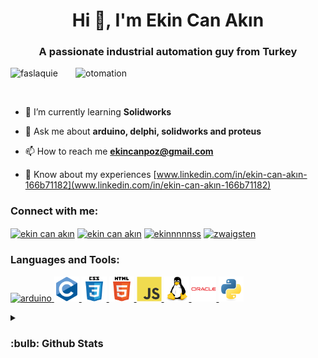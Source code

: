 <h1 align="center">Hi 👋, I'm Ekin Can Akın</h1>
<h3 align="center">A passionate industrial automation guy from Turkey</h3>
<img align="right" alt="otomation" width="400" src="https://64.media.tumblr.com/27a69fe9243c5d39d83e3a5a88a5c4ba/32a42778a011479f-c1/s1280x1920/04d5ce9ece88f84793d0e397ea6797f9bc768f2e.gifv">

<p align="left"> <img src="https://komarev.com/ghpvc/?username=faslaquie&label=Profile%20views&color=0e75b6&style=flat" alt="faslaquie" /> </p>

<p align="left"> <a href="https://twitter.com/" target="blank"><img src="https://img.shields.io/twitter/follow/?logo=twitter&style=for-the-badge" alt="" /></a> </p>

- 🌱 I’m currently learning **Solidworks**

- 💬 Ask me about **arduino, delphi, solidworks and proteus**

- 📫 How to reach me **ekincanpoz@gmail.com**

- 📄 Know about my experiences [www.linkedin.com/in/ekin-can-akın-166b71182](www.linkedin.com/in/ekin-can-akın-166b71182)

<h3 align="left">Connect with me:</h3>
<p align="left">
<a href="https://linkedin.com/in/ekin can akın" target="blank"><img align="center" src="https://raw.githubusercontent.com/rahuldkjain/github-profile-readme-generator/master/src/images/icons/Social/linked-in-alt.svg" alt="ekin can akın" height="30" width="40" /></a>
<a href="https://fb.com/ekin can akın" target="blank"><img align="center" src="https://raw.githubusercontent.com/rahuldkjain/github-profile-readme-generator/master/src/images/icons/Social/facebook.svg" alt="ekin can akın" height="30" width="40" /></a>
<a href="https://instagram.com/ekinnnnnss" target="blank"><img align="center" src="https://raw.githubusercontent.com/rahuldkjain/github-profile-readme-generator/master/src/images/icons/Social/instagram.svg" alt="ekinnnnnss" height="30" width="40" /></a>
<a href="https://www.youtube.com/c/zwaigsten" target="blank"><img align="center" src="https://raw.githubusercontent.com/rahuldkjain/github-profile-readme-generator/master/src/images/icons/Social/youtube.svg" alt="zwaigsten" height="30" width="40" /></a>
</p>

<h3 align="left">Languages and Tools:</h3>
<p align="left"> <a href="https://www.arduino.cc/" target="_blank" rel="noreferrer"> <img src="https://cdn.worldvectorlogo.com/logos/arduino-1.svg" alt="arduino" width="40" height="40"/> </a> <a href="https://www.cprogramming.com/" target="_blank" rel="noreferrer"> <img src="https://raw.githubusercontent.com/devicons/devicon/master/icons/c/c-original.svg" alt="c" width="40" height="40"/> </a> <a href="https://www.w3schools.com/css/" target="_blank" rel="noreferrer"> <img src="https://raw.githubusercontent.com/devicons/devicon/master/icons/css3/css3-original-wordmark.svg" alt="css3" width="40" height="40"/> </a> <a href="https://www.w3.org/html/" target="_blank" rel="noreferrer"> <img src="https://raw.githubusercontent.com/devicons/devicon/master/icons/html5/html5-original-wordmark.svg" alt="html5" width="40" height="40"/> </a> <a href="https://developer.mozilla.org/en-US/docs/Web/JavaScript" target="_blank" rel="noreferrer"> <img src="https://raw.githubusercontent.com/devicons/devicon/master/icons/javascript/javascript-original.svg" alt="javascript" width="40" height="40"/> </a> <a href="https://www.linux.org/" target="_blank" rel="noreferrer"> <img src="https://raw.githubusercontent.com/devicons/devicon/master/icons/linux/linux-original.svg" alt="linux" width="40" height="40"/> </a> <a href="https://www.oracle.com/" target="_blank" rel="noreferrer"> <img src="https://raw.githubusercontent.com/devicons/devicon/master/icons/oracle/oracle-original.svg" alt="oracle" width="40" height="40"/> </a> <a href="https://www.python.org" target="_blank" rel="noreferrer"> <img src="https://raw.githubusercontent.com/devicons/devicon/master/icons/python/python-original.svg" alt="python" width="40" height="40"/> </a> </p>

<details> 
  <summary><h3>:bulb: Github Stats</h3></summary>

  [![Top Langs](https://github-readme-stats.vercel.app/api/top-langs/?username=faslaquie&theme=tokyonight)](https://github.com/ardaltunel/github-readme-stats)

  ![Anurag's GitHub stats](https://github-readme-stats.vercel.app/api?username=faslaquie&show_icons=true&theme=tokyonight)

  [![GitHub Streak](http://github-readme-streak-stats.herokuapp.com?user=faslaquie&theme=tokyonight)](https://git.io/streak-stats)
</details>
